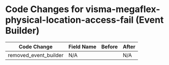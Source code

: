 # Code Changes for visma-megaflex-physical-location-access-fail (Event Builder)

| Code Change | Field Name | Before | After |
|-------------|------------|--------|-------|
| removed_event_builder | N/A |  | N/A |